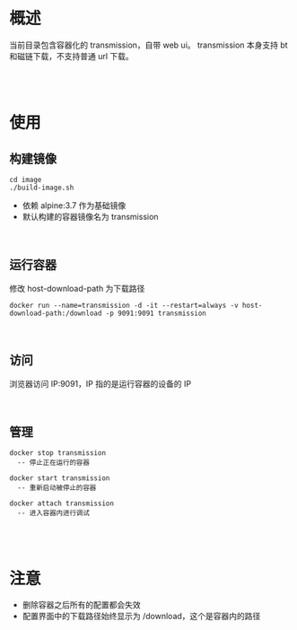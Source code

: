 # 概述
当前目录包含容器化的 transmission，自带 web ui。
transmission 本身支持 bt 和磁链下载，不支持普通 url 下载。


<br>
<br>

# 使用
## 构建镜像
```
cd image
./build-image.sh
```
- 依赖 alpine:3.7 作为基础镜像
- 默认构建的容器镜像名为 transmission

<br>

## 运行容器
修改 host-download-path 为下载路径
```
docker run --name=transmission -d -it --restart=always -v host-download-path:/download -p 9091:9091 transmission
```

<br>

## 访问
浏览器访问 IP:9091，IP 指的是运行容器的设备的 IP

<br>

## 管理
```
docker stop transmission
  -- 停止正在运行的容器
  
docker start transmission
  -- 重新启动被停止的容器
  
docker attach transmission
  -- 进入容器内进行调试
```

<br>
<br>

# 注意

- 删除容器之后所有的配置都会失效
- 配置界面中的下载路径始终显示为 /download，这个是容器内的路径
